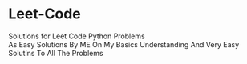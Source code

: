 # Leet-Code

Solutions for Leet Code Python Problems  
As Easy Solutions By ME On  My Basics Understanding And Very Easy Solutins To All The Problems 
